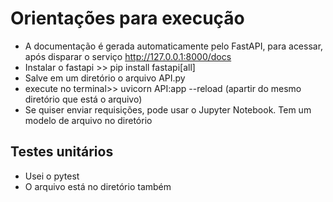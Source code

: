# Orientações para execução

- A documentação é gerada automaticamente pelo FastAPI, para acessar, após disparar o serviço http://127.0.0.1:8000/docs
- Instalar o fastapi >>    pip install fastapi[all]
- Salve em um diretório o arquivo API.py
- execute no terminal>>    uvicorn API:app --reload (apartir do mesmo diretório que está o arquivo)
- Se quiser enviar requisições, pode usar o Jupyter Notebook. Tem um modelo de arquivo no diretório

## Testes unitários
- Usei o pytest
- O arquivo está no diretório também
